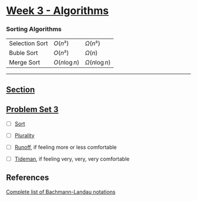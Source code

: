 # [Week 3 - Algorithms](https://cs50.harvard.edu/x/2024/weeks/3/)

### Sorting Algorithms


||||
|---|---|---|
|Selection Sort|$O(n²)$|$\Omega(n²)$|
|Buble Sort|$O(n²)$|$\Omega(n)$|
|Merge Sort|$O(n\log{}n)$|$\Omega(n\log{}n)$|

---

## [Section](https://cs50.harvard.edu/x/2024/sections/3/)

## [Problem Set 3](https://cs50.harvard.edu/x/2024/psets/3/)

- [ ] [Sort](https://cs50.harvard.edu/x/2024/psets/3/sort/)
- [ ] [Plurality](https://cs50.harvard.edu/x/2024/psets/3/plurality/)
- [ ] [Runoff](https://cs50.harvard.edu/x/2024/psets/3/runoff/), if feeling more or less comfortable
- [ ] [Tideman](https://cs50.harvard.edu/x/2024/psets/3/tideman/), if feeling very, very, very comfortable


## References

[Complete list of Bachmann-Landau notations](https://texblog.org/2014/06/24/big-o-and-related-notations-in-latex/)